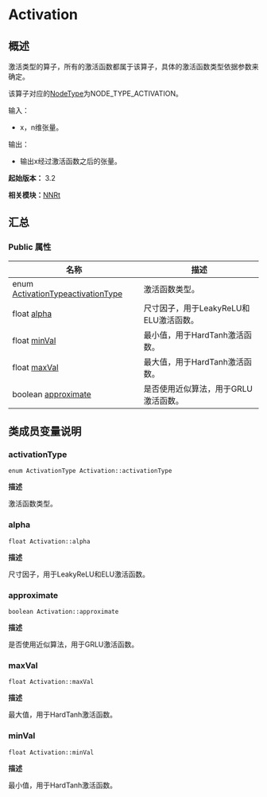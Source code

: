 # Activation

## 概述

激活类型的算子，所有的激活函数都属于该算子，具体的激活函数类型依据参数来确定。

该算子对应的[NodeType](_n_n_rt_v10.md#nodetype)为NODE_TYPE_ACTIVATION。

输入：

- x，n维张量。

输出：

- 输出x经过激活函数之后的张量。

**起始版本：** 3.2

**相关模块：**[NNRt](_n_n_rt_v10.md)

## 汇总

### Public 属性

| 名称 | 描述 | 
| -------- | -------- |
| enum [ActivationType](_n_n_rt_v10.md#activationtype)[activationType](#activationtype) | 激活函数类型。  | 
| float [alpha](#alpha) | 尺寸因子，用于LeakyReLU和ELU激活函数。  | 
| float [minVal](#minval) | 最小值，用于HardTanh激活函数。  | 
| float [maxVal](#maxval) | 最大值，用于HardTanh激活函数。  | 
| boolean [approximate](#approximate) | 是否使用近似算法，用于GRLU激活函数。  | 

## 类成员变量说明

### activationType

```
enum ActivationType Activation::activationType
```
**描述**

激活函数类型。

### alpha

```
float Activation::alpha
```
**描述**

尺寸因子，用于LeakyReLU和ELU激活函数。

### approximate

```
boolean Activation::approximate
```
**描述**

是否使用近似算法，用于GRLU激活函数。

### maxVal

```
float Activation::maxVal
```
**描述**

最大值，用于HardTanh激活函数。

### minVal

```
float Activation::minVal
```
**描述**

最小值，用于HardTanh激活函数。
